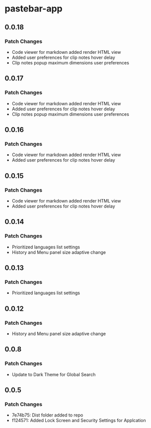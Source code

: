 # pastebar-app

## 0.0.18

### Patch Changes

- Code viewer for markdown added render HTML view
- Added user preferences for clip notes hover delay
- Clip notes popup maximum dimensions user preferences

## 0.0.17

### Patch Changes

- Code viewer for markdown added render HTML view
- Added user preferences for clip notes hover delay
- Clip notes popup maximum dimensions user preferences

## 0.0.16

### Patch Changes

- Code viewer for markdown added render HTML view
- Added user preferences for clip notes hover delay

## 0.0.15

### Patch Changes

- Code viewer for markdown added render HTML view
- Added user preferences for clip notes hover delay

## 0.0.14

### Patch Changes

- Prioritized languages list settings
- History and Menu panel size adaptive change

## 0.0.13

### Patch Changes

- Prioritized languages list settings

## 0.0.12

### Patch Changes

- History and Menu panel size adaptive change

## 0.0.8

### Patch Changes

- Update to Dark Theme for Global Search

## 0.0.5

### Patch Changes

- 7e74b75: Dist folder added to repo
- f124571: Added Lock Screen and Security Settings for Applcation
